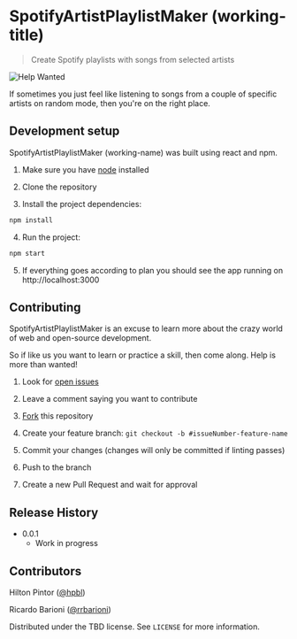 # SpotifyArtistPlaylistMaker (working-title)
> Create Spotify playlists with songs from selected artists

![Help Wanted][help-shield]

If sometimes you just feel like listening to songs from a couple of specific artists on random mode, then you're on the right place.

<!-- ![](header.png) -->

## Development setup

SpotifyArtistPlaylistMaker (working-name) was built using react and npm.

1. Make sure you have [node](https://nodejs.org/en/) installed

2. Clone the repository

3. Install the project dependencies:
```sh
npm install
```

4. Run the project:
```sh
npm start
```

5. If everything goes according to plan you should see the app running on http://localhost:3000


## Contributing

SpotifyArtistPlaylistMaker is an excuse to learn more about the crazy world of web and open-source development.

So if like us you want to learn or practice a skill, then come along. Help is more than wanted!

1. Look for [open issues](https://github.com/hpbl/SpotifyArtistPlaylistMaker/issues)

2. Leave a comment saying you want to contribute

3. [Fork](https://github.com/hpbl/SpotifyArtistPlaylistMaker/fork) this repository

4. Create your feature branch:
`git checkout -b #issueNumber-feature-name`

5. Commit your changes (changes will only be committed if linting passes)

6. Push to the branch

7. Create a new Pull Request and wait for approval


## Release History

* 0.0.1
    * Work in progress


## Contributors

Hilton Pintor ([@hpbl](github.com/hpbl))

Ricardo Barioni ([@rrbarioni](github.com/rrbarioni))

Distributed under the TBD license. See ``LICENSE`` for more information.


<!-- Markdown link & img dfn's -->
[help-shield]: https://img.shields.io/badge/help-wanted-brightgreen.svg

